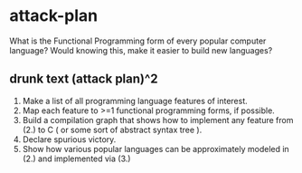 # attack-plan
What is the Functional Programming form of every popular computer language? Would knowing this, make it easier to build new languages?

## drunk text (attack plan)^2

1. Make a list of all programming language features of interest.
2. Map each feature to >=1  functional programming forms, if possible.
3. Build a compilation graph that shows how to implement any feature from (2.) to C ( or some sort of abstract syntax tree ).
4. Declare spurious victory.
5. Show how various popular languages can be approximately modeled in (2.) and implemented via (3.)
